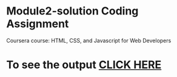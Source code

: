 # Module2-solution Coding Assignment

Coursera course: HTML, CSS, and Javascript for Web Developers

# To see the output [CLICK HERE](https://NaVeeNKuMaRcr7.github.io/index.html)
